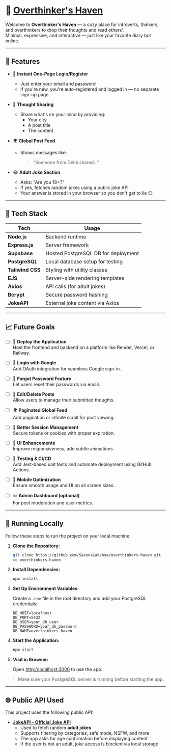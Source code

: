 # 🧠 <a href="https://overthinkers-haven.onrender.com/" tagret="_blank">Overthinker's Haven</a>

Welcome to **Overthinker's Haven** — a cozy place for introverts, thinkers, and overthinkers to drop their thoughts and read others’.  
Minimal, expressive, and interactive — just like your favorite diary but online.

---

## 🚀 Features

- 🔐 **Instant One-Page Login/Register**
  - Just enter your email and password
  - If you're new, you're auto-registered and logged in — no separate sign-up page

- 📝 **Thought Sharing**
  - Share what's on your mind by providing:
    - Your city
    - A post title
    - The content

- 🌍 **Global Post Feed**
  - Shows messages like:
    > "Someone from Delhi shared..."

- 😂 **Adult Joke Section**
  - Asks: "Are you 18+?"
  - If yes, fetches random jokes using a public joke API
  - Your answer is stored in your browser so you don't get to lie 😏

---

## 🧰 Tech Stack

| Tech             | Usage                               |
| ---------------- | ----------------------------------- |
| **Node.js**      | Backend runtime                     |
| **Express.js**   | Server framework                    |
| **Supabase**     | Hosted PostgreSQL DB for deployment |
| **PostgreSQL**   | Local database setup for testing    |
| **Tailwind CSS** | Styling with utility classes        |
| **EJS**          | Server-side rendering templates     |
| **Axios**        | API calls (for adult jokes)         |
| **Bcrypt**       | Secure password hashing             |
| **JokeAPI**      | External joke content via Axios     |

---

## 📈 Future Goals

- [ ] 🚀 **Deploy the Application**  
  Host the frontend and backend on a platform like Render, Vercel, or Railway.

- [ ] 🔐 **Login with Google**  
  Add OAuth integration for seamless Google sign-in.

- [ ] 🔁 **Forgot Password Feature**  
  Let users reset their passwords via email.

- [ ] 📝 **Edit/Delete Posts**  
  Allow users to manage their submitted thoughts.

- [ ] 🌍 **Paginated Global Feed**  
  Add pagination or infinite scroll for post viewing.

- [ ] 💾 **Better Session Management**  
  Secure tokens or cookies with proper expiration.

- [ ] 🎨 **UI Enhancements**  
  Improve responsiveness, add subtle animations.

- [ ] 🧪 **Testing & CI/CD**  
  Add Jest-based unit tests and automate deployment using GitHub Actions.

- [ ] 📱 **Mobile Optimization**  
  Ensure smooth usage and UI on all screen sizes.

- [ ] 📊 **Admin Dashboard (optional)**  
  For post moderation and user metrics.
---

## 🧪 Running Locally

Follow these steps to run the project on your local machine:

1. **Clone the Repository:**

    ```bash
    git clone https://github.com/SaxenaLakshya/overthinkers-haven.git
    cd overthinkers-haven
    ```

2. **Install Dependencies:**

    ```bash
    npm install
    ```

3. **Set Up Environment Variables:**

    Create a `.env` file in the root directory and add your PostgreSQL credentials:

    ```env
    DB_HOST=localhost
    DB_PORT=5432
    DB_USER=your_db_user
    DB_PASSWORD=your_db_password
    DB_NAME=overthinkers_haven
    ```

4. **Start the Application:**

    ```bash
    npm start
    ```

5. **Visit in Browser:**

    Open [http://localhost:3000](http://localhost:3000) to use the app.

> Make sure your PostgreSQL server is running before starting the app.
---

## 🌐 Public API Used

This project uses the following public API:

- **[JokeAPI – Official Joke API](https://jokeapi.dev/)**
  - Used to fetch random **adult jokes**
  - Supports filtering by categories, safe mode, NSFW, and more
  - The app asks for age confirmation before displaying content
  - If the user is not an adult, joke access is blocked via local storage
